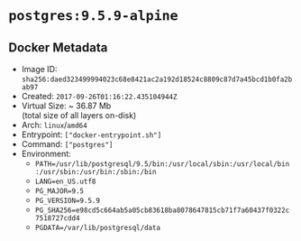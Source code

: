 # `postgres:9.5.9-alpine`

## Docker Metadata

- Image ID: `sha256:daed323499994023c68e8421ac2a192d18524c8809c87d7a45bcd1b0fa2bab97`
- Created: `2017-09-26T01:16:22.435104944Z`
- Virtual Size: ~ 36.87 Mb  
  (total size of all layers on-disk)
- Arch: `linux`/`amd64`
- Entrypoint: `["docker-entrypoint.sh"]`
- Command: `["postgres"]`
- Environment:
  - `PATH=/usr/lib/postgresql/9.5/bin:/usr/local/sbin:/usr/local/bin:/usr/sbin:/usr/bin:/sbin:/bin`
  - `LANG=en_US.utf8`
  - `PG_MAJOR=9.5`
  - `PG_VERSION=9.5.9`
  - `PG_SHA256=e98cd5c664ab5a05cb83618ba8078647815cb71f7a60437f0322c7518727cdd4`
  - `PGDATA=/var/lib/postgresql/data`
